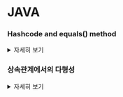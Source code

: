 # JAVA

### Hashcode and equals() method
<details>
   <summary> 자세히 보기 </summary>
 
 <br>
    equals 메소드는 객체 두개를 파라미터로 받아서 두객체의 동일성을 비교하는 함수이다.

    public boolean equals(Object obj) {
        return (this == obj);
    }
    
   equals 메소드는 오버라이드가 가능하지만 몇가지 제약사항을 가지고 있다.
   1. x.equals(y) 가 true 라면 y.equals(x)도 true 여야 한다.
   2. x.equals(y) 와  y.equals(z) 가 둘다 true 라면 x.equals(z)도 true 여야 한다.
   3. equals 메소드가 수정되지 않는한 항상 equals() 호출은 늘 같은 값을 리턴해야 한다.
    
   hashcode() 는 오브젝트가 가지고 있는 native method이다. object의 hash 값을 리턴하는 함수이다.
    
   hashcode() 메소드에도 몇가지 제약사항이 존재하는데
   1. hashcode()를 호출할떄마다 늘 같은 결과를 리턴해야 한다.
   2. 애플리케이션 실행시마다 hashcode()의 값은 달라진다.
   3. 만약 equals() 메소드로 같은 같은 오브젝트로 판명된다면 두 오브젝트는 같은 hashcode() 값을 가지고 있어야 한다.
   4. 만약 equals() 메소드로 같지 않은 오브젝트로 판명된다면 두 오브젝트는 같은 해쉬 값을 가질 수도 아닐 수도 있다.
    
   4번 제약 사항은 아래를 의미한다.
   If o1.equals(o2), then o1.hashCode() == o2.hashCode() should always be true.
   If o1.hashCode() == o2.hashCode is true, it doesn’t mean that o1.equals(o2) will be true.
    
   만약 당신이 equals() 메소드를 오바라이딩 한다면 거의 대부분의 경우 hashcode()도 오버라이드 해줘야 제약사항을 지킬 수 있다.
   만약 당신이 제약사항을 어겼지만 해당 클래스를 해쉬 테이블의 키로 사용할 것이 아니라면 문제가 발생하지 않는다.
    
</details>

### 상속관계에서의 다형성
<details>
   <summary> 자세히 보기 </summary>
 
 <br>
   조상 클래스의 참조변수는 자손 클래스의 인스턴스로 초기화가 가능하다.
   
   예를 들어
   
   ```
   class Car {
      
   }
   
   class SportsCar extends Car {
   
   }
   ```
   다음과 같은 클래스가 있을때 Car car = new SportCar(); 과 같은 초기화가 가능하다는 것이다.
   
   이렇게 초기화를 할경우 조상클래스에 있는 멤버들만 사용가능하다는 제약이 있다. 당연히 조상클래스를 자손클래스로 초기화했으니 자손클래스의 멤버변수나 메소드에는 접근이 불가능한 것이다.
   
   역으로 자손클래스를 조상클래스로 초기화가 가능한가? 그건 아니다.
   
   왜냐하면 자손클래스의 멤버가 조상클래스보다 더 많기 때문에 이를 허용하지 않는다.
   
   
</details>
